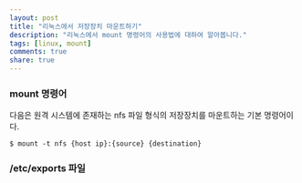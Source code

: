 ```yaml
---
layout: post
title: "리눅스에서 저장장치 마운트하기"
description: "리눅스에서 mount 명령어의 사용법에 대하여 알아봅니다."
tags: [linux, mount]
comments: true
share: true
---
```


### mount 명령어

다음은 원격 시스템에 존재하는 nfs 파일 형식의 저장장치를 마운트하는 기본 명령어이다.

`$ mount -t nfs {host ip}:{source} {destination}`


### /etc/exports 파일